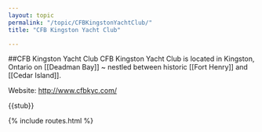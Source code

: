 ```yaml
---
layout: topic
permalink: "/topic/CFBKingstonYachtClub/"
title: "CFB Kingston Yacht Club"

---
```


##CFB Kingston Yacht Club
CFB Kingston Yacht Club is located in Kingston, Ontario on [[Deadman Bay]] ~ nestled between historic [[Fort Henry]] and [[Cedar Island]].

Website: http://www.cfbkyc.com/

<googlemapdata>
<size width="600px" height="400px" />
<centerpt lat="44.232101" lng="-76.459351" zoom="14" />
<controls>
  <control name="GSmallMapControl" />
  <control name="GMapTypeControl"  />
</controls>
<markers list="1">
  <marker label="CFB Kingston Yacht Club" />
</markers>
</googlemapdata>

{{stub}}

{% include routes.html %}
